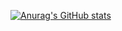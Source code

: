 [![Anurag's GitHub stats](https://github-readme-stats.vercel.app/api?username=mafima&show_icons=true&theme=dracula)](https://github.com/anuraghazra/github-readme-stats)
